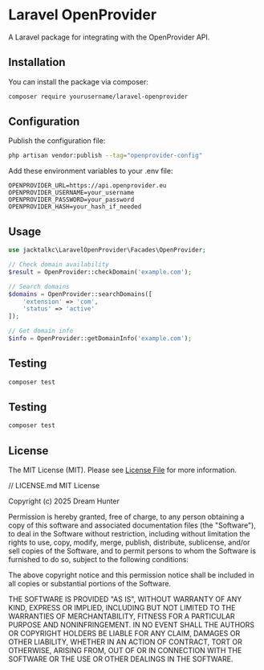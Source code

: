 # Laravel OpenProvider

A Laravel package for integrating with the OpenProvider API.

## Installation

You can install the package via composer:

```bash
composer require yourusername/laravel-openprovider
```

## Configuration

Publish the configuration file:

```bash
php artisan vendor:publish --tag="openprovider-config"
```

Add these environment variables to your .env file:

```env
OPENPROVIDER_URL=https://api.openprovider.eu
OPENPROVIDER_USERNAME=your_username
OPENPROVIDER_PASSWORD=your_password
OPENPROVIDER_HASH=your_hash_if_needed
```

## Usage

```php
use jacktalkc\LaravelOpenProvider\Facades\OpenProvider;

// Check domain availability
$result = OpenProvider::checkDomain('example.com');

// Search domains
$domains = OpenProvider::searchDomains([
    'extension' => 'com',
    'status' => 'active'
]);

// Get domain info
$info = OpenProvider::getDomainInfo('example.com');
```

## Testing

```bash
composer test
```
## Testing

```bash
composer test
```

## License

The MIT License (MIT). Please see [License File](LICENSE.md) for more information.

// LICENSE.md
MIT License

Copyright (c) 2025 Dream Hunter

Permission is hereby granted, free of charge, to any person obtaining a copy
of this software and associated documentation files (the "Software"), to deal
in the Software without restriction, including without limitation the rights
to use, copy, modify, merge, publish, distribute, sublicense, and/or sell
copies of the Software, and to permit persons to whom the Software is
furnished to do so, subject to the following conditions:

The above copyright notice and this permission notice shall be included in all
copies or substantial portions of the Software.

THE SOFTWARE IS PROVIDED "AS IS", WITHOUT WARRANTY OF ANY KIND, EXPRESS OR
IMPLIED, INCLUDING BUT NOT LIMITED TO THE WARRANTIES OF MERCHANTABILITY,
FITNESS FOR A PARTICULAR PURPOSE AND NONINFRINGEMENT. IN NO EVENT SHALL THE
AUTHORS OR COPYRIGHT HOLDERS BE LIABLE FOR ANY CLAIM, DAMAGES OR OTHER
LIABILITY, WHETHER IN AN ACTION OF CONTRACT, TORT OR OTHERWISE, ARISING FROM,
OUT OF OR IN CONNECTION WITH THE SOFTWARE OR THE USE OR OTHER DEALINGS IN THE
SOFTWARE.
